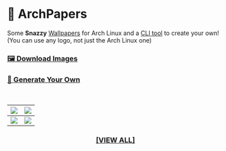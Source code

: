 # 🐧 ArchPapers

Some **Snazzy** [Wallpapers](img) for Arch Linux and a [CLI tool](CLI.md) to create your own!
(You can use any logo, not just the Arch Linux one)

### [🖼 Download Images](https://connorcode.com/files/Photos/ArchPapers.zip)

### [🚀 Generate Your Own](CLI.md)

<br>

| [![](https://github.com/Basicprogrammer10/ArchPapers/assets/50306817/8016a87f-ca4a-46ed-88f0-6d6a9ca848aa)](img) | [![](https://github.com/Basicprogrammer10/ArchPapers/assets/50306817/659f44dd-c014-4ebc-8662-9bd82cf58c9f)](img) |
| ---------------------------------------------------------------------------------------------------------------- | ---------------------------------------------------------------------------------------------------------------- |
| [![](https://github.com/Basicprogrammer10/ArchPapers/assets/50306817/78871c89-8e38-4e00-91e1-4f63089b7e6e)](img) | [![](https://github.com/Basicprogrammer10/ArchPapers/assets/50306817/1e0db335-3035-4849-af8a-04c8c5b9db0c)](img) |

<h3 align="center"><a href="img">[VIEW ALL]</a></h3>
